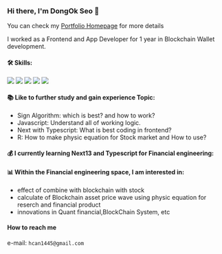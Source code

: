 ### Hi there, I'm DongOk Seo 👋

You can check my [Portfolio Homepage]("https://portfolio-ten-psi-17.vercel.app/") for more details

I worked as a Frontend and App Developer for 1 year in Blockchain Wallet development.
<!--
**SeoDongOk/SeoDongOk** is a ✨ _special_ ✨ repository because its `README.md` (this file) appears on your GitHub profile.

Here are some ideas to get you started:

- 🔭 I’m currently working on ...
- 🌱 I’m currently learning ...
- 👯 I’m looking to collaborate on ...
- 🤔 I’m looking for help with ...
- 💬 Ask me about ...
- 📫 How to reach me: ...
- 😄 Pronouns: ...
- ⚡ Fun fact: ...
-->


#### 🛠️ Skills:
<div>
  <image src='https://img.shields.io/badge/Javascript-F7DF1E'/>
  <image src='https://img.shields.io/badge/Typescript-3178C6'/>
  <image src='https://img.shields.io/badge/React-61DAFB'/>
  <image src='https://img.shields.io/badge/ReactNative-61DAFB'/>
  <image src='https://img.shields.io/badge/Python-85CBF8'/>
</div>

#### 📚 Like to further study and gain experience Topic:
  - Sign Algorithm: which is best? and how to work?
  - Javascript: Understand all of working logic.
  - Next with Typescript: What is best coding in frontend?
  - R: How to make physic equation for Stock market and How to use?

#### 💰 I currently learning Next13 and Typescript for Financial engineering:

#### 📊 Within the Financial engineering space, I am interested in:
  - effect of combine with blockchain with stock
  - calculate of Blockchain asset price wave using physic equation for reserch and financial product 
  - innovations in Quant financial,BlockChain System, etc


#### How to reach me

e-mail: `hcan1445@gmail.com`





